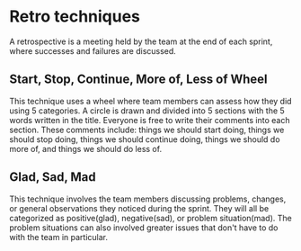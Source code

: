 # Retro techniques

A retrospective is a meeting held by the team at the end of each sprint, where successes and failures are discussed.

## Start, Stop, Continue, More of, Less of Wheel
This technique uses a wheel where team members can assess how they did using 5 categories.
A circle is drawn and divided into 5 sections with the 5 words written in the title. Everyone is free to write their comments into each section.
These comments include: things we should start doing, things we should stop doing, things we should continue doing, things we should do more of, and things we should do less of.

## Glad, Sad, Mad
This technique involves the team members discussing problems, changes, or general observations they noticed during the sprint.
They will all be categorized as positive(glad), negative(sad), or problem situation(mad). The problem situations can also involved greater issues that don't have to do with the team in particular.
